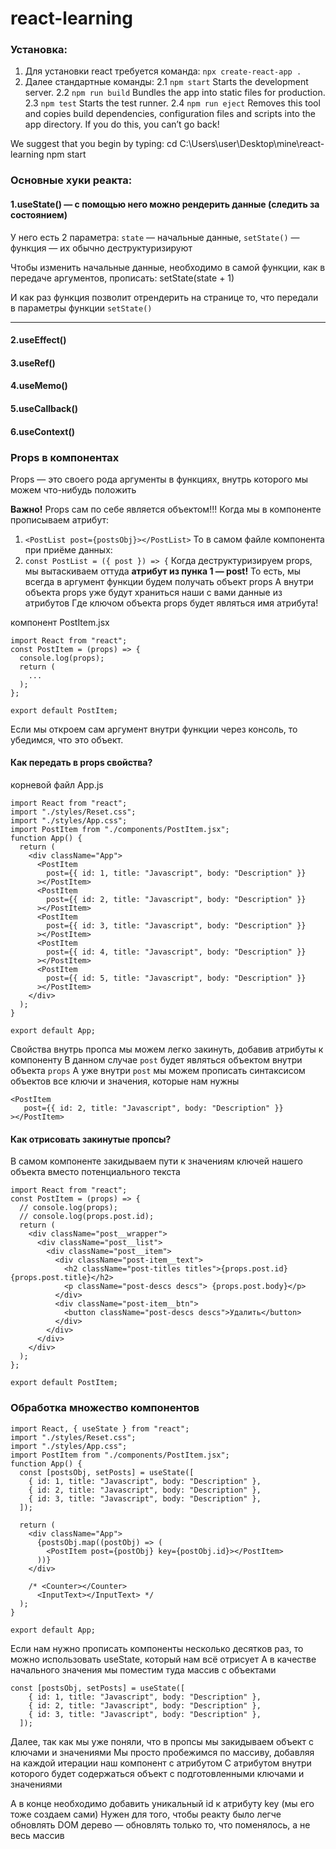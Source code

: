 # react-learning

### Установка:

1. Для установки react требуется команда: `npx create-react-app .`
2. Далее стандартные команды:
   2.1 `npm start`
   Starts the development server.
   2.2 `npm run build`
   Bundles the app into static files for production.
   2.3 `npm test`
   Starts the test runner.
   2.4 `npm run eject`
   Removes this tool and copies build dependencies, configuration files
   and scripts into the app directory. If you do this, you can’t go back!

We suggest that you begin by typing:
cd C:\Users\user\Desktop\mine\react-learning
npm start

### Основные хуки реакта:

#### 1.useState() — с помощью него можно рендерить данные (следить за состоянием)

У него есть 2 параметра: `state` — начальные данные, `setState()` — функция
— их обычно деструктуризируют

Чтобы изменить начальные данные, необходимо в самой функции, как в передаче аргументов, прописать:
setState(state + 1)

И как раз функция позволит отрендерить на странице то, что передали в параметры функции `setState()`

---

#### 2.useEffect()

#### 3.useRef()

#### 4.useMemo()

#### 5.useCallback()

#### 6.useContext()


### Props в компонентах

Props — это своего рода аргументы в функциях, внутрь которого мы можем что-нибудь положить

**Важно!** Props сам по себе является объектом!!!
Когда мы в компоненте прописываем атрибут:
1. `<PostList post={postsObj}></PostList>`
То в самом файле компонента при приёме данных:
2. `const PostList = ({ post }) => {`
Когда деструктуризируем props, мы вытаскиваем оттуда **атрибут из пунка 1 — post!**
То есть, мы всегда в аргумент функции будем получать объект props
А внутри объекта props уже будут храниться наши с вами данные из атрибутов
Где ключом объекта props будет являться имя атрибута!

компонент PostItem.jsx
```
import React from "react";
const PostItem = (props) => {
  console.log(props);
  return (
    ...
  );
};

export default PostItem;
```
Если мы откроем сам аргумент внутри функции через консоль, то убедимся, что это объект.

#### Как передать в props свойства?

корневой файл App.js
```
import React from "react";
import "./styles/Reset.css";
import "./styles/App.css";
import PostItem from "./components/PostItem.jsx";
function App() {
  return (
    <div className="App">
      <PostItem
        post={{ id: 1, title: "Javascript", body: "Description" }}
      ></PostItem>
      <PostItem
        post={{ id: 2, title: "Javascript", body: "Description" }}
      ></PostItem>
      <PostItem
        post={{ id: 3, title: "Javascript", body: "Description" }}
      ></PostItem>
      <PostItem
        post={{ id: 4, title: "Javascript", body: "Description" }}
      ></PostItem>
      <PostItem
        post={{ id: 5, title: "Javascript", body: "Description" }}
      ></PostItem>
    </div>
  );
}

export default App;
```
Свойства внутрь пропса мы можем легко закинуть, добавив атрибуты к компоненту
В данном случае `post` будет являться объектом внутри объекта `props`
А уже внутри `post` мы можем прописать синтаксисом объектов все ключи и значения, которые нам нужны
```
<PostItem
   post={{ id: 2, title: "Javascript", body: "Description" }}
></PostItem>
```

#### Как отрисовать закинутые пропсы?
В самом компоненте закидываем пути к значениям ключей нашего объекта вместо потенциального текста

```
import React from "react";
const PostItem = (props) => {
  // console.log(props);
  // console.log(props.post.id);
  return (
    <div className="post__wrapper">
      <div className="post__list">
        <div className="post__item">
          <div className="post-item__text">
            <h2 className="post-titles titles">{props.post.id} {props.post.title}</h2>
            <p className="post-descs descs"> {props.post.body}</p>
          </div>
          <div className="post-item__btn">
            <button className="post-descs descs">Удалить</button>
          </div>
        </div>
      </div>
    </div>
  );
};

export default PostItem;
```

### Обработка множество компонентов

```
import React, { useState } from "react";
import "./styles/Reset.css";
import "./styles/App.css";
import PostItem from "./components/PostItem.jsx";
function App() {
  const [postsObj, setPosts] = useState([
    { id: 1, title: "Javascript", body: "Description" },
    { id: 2, title: "Javascript", body: "Description" },
    { id: 3, title: "Javascript", body: "Description" },
  ]);

  return (
    <div className="App">
      {postsObj.map((postObj) => (
        <PostItem post={postObj} key={postObj.id}></PostItem>
      ))}
    </div>

    /* <Counter></Counter>
      <InputText></InputText> */
  );
}

export default App;
```

Если нам нужно прописать компоненты несколько десятков раз, то можно использовать useState, который нам всё отрисует
А в качестве начального значения мы поместим туда массив с объектами

```
const [postsObj, setPosts] = useState([
    { id: 1, title: "Javascript", body: "Description" },
    { id: 2, title: "Javascript", body: "Description" },
    { id: 3, title: "Javascript", body: "Description" },
  ]);
```

Далее, так как мы уже поняли, что в пропсы мы закидываем объект с ключами и значениями
Мы просто пробежимся по массиву, добавляя на каждой итерации наш компонент с атрибутом
С атрибутом внутри которого будет содержаться объект с подготовленными ключами и значениями

А в конце необходимо добавить уникальный id к атрибуту key (мы его тоже создаем сами)
Нужен для того, чтобы реакту было легче обновлять DOM дерево — обновлять только то, что поменялось, а не весь массив